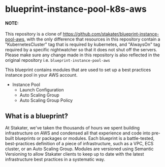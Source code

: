 # blueprint-instance-pool-k8s-aws


#### NOTE:
This repository is a clone of https://github.com/stakater/blueprint-instance-pool-aws, with the only difference that resources in this repository contain a "KubernetesCluster" tag that is required by kubernetes, and "AlwaysOn" tag required by a specific nightwatcher so that it does not shut off the servers.
Please make sure any change made in this repository is also reflected in the original repository i.e. `blueprint-instance-pool-aws`


This blueprint contains modules that are used to set up a best practices instance pool in your AWS account.

- Instance Pool
  - Launch Configuration
  - Auto Scaling Group
  - Auto Scaling Group Policy

## What is a blueprint?

At Stakater, we've taken the thousands of hours we spent building infrastructure on AWS and condensed all that experience and code into pre-built blueprints or packages or modules. Each blueprint is a battle-tested, best-practices definition of a piece of infrastructure, such as a VPC, ECS cluster, or an Auto Scaling Group. Modules are versioned using Semantic Versioning to allow Stakater clients to keep up to date with the latest infrastructure best practices in a systematic way.
